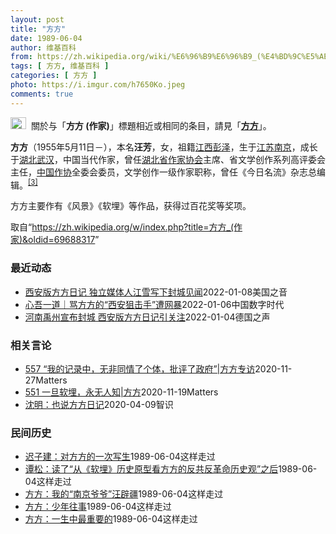 ```yaml
---
layout: post
title: "方方"
date: 1989-06-04
author: 维基百科
from: https://zh.wikipedia.org/wiki/%E6%96%B9%E6%96%B9_(%E4%BD%9C%E5%AE%B6)
tags: [ 方方, 维基百科 ]
categories: [ 方方 ]
photo: https://i.imgur.com/h7650Ko.jpeg
comments: true
---
```

<div class="mw-parser-output"><div role="note" class="hatnote navigation-not-searchable"><a href="/wiki/Wikipedia:%E6%B6%88%E6%AD%A7%E4%B9%89" title="Wikipedia:消歧义"><img alt="Disambig gray.svg" src="//upload.wikimedia.org/wikipedia/commons/thumb/5/5f/Disambig_gray.svg/25px-Disambig_gray.svg.png" decoding="async" width="25" height="19" srcset="//upload.wikimedia.org/wikipedia/commons/thumb/5/5f/Disambig_gray.svg/38px-Disambig_gray.svg.png 1.5x, //upload.wikimedia.org/wikipedia/commons/thumb/5/5f/Disambig_gray.svg/50px-Disambig_gray.svg.png 2x" data-file-width="220" data-file-height="168"></a><style data-mw-deduplicate="TemplateStyles:r67269465">.mw-parser-output .ifmobile>.mobile:nth-child(2n){display:none}</style><span class="ifmobile"><span class="nomobile">&nbsp;&nbsp;</span><span class="mobile"></span></span>關於与「<b>方方 (作家)</b>」標題相近或相同的条目，請見「<b><a href="/wiki/%E6%96%B9%E6%96%B9" title="方方">方方</a></b>」。</div>



<p><b>方方</b>（1955年5月11日<span class="useeditintro" title="Template:BLP editintro">－</span>），本名<b>汪芳</b>，女，祖籍<a href="/wiki/%E6%B1%9F%E8%A5%BF%E7%9C%81" title="江西省">江西</a><a href="/wiki/%E5%BD%AD%E6%B3%BD%E5%8E%BF" title="彭泽县">彭泽</a>，生于<a href="/wiki/%E6%B1%9F%E8%8B%8F%E7%9C%81" title="江苏省">江苏</a><a href="/wiki/%E5%8D%97%E4%BA%AC%E5%B8%82" title="南京市">南京</a>，成长于<a href="/wiki/%E6%B9%96%E5%8C%97%E7%9C%81" title="湖北省">湖北</a><a href="/wiki/%E6%AD%A6%E6%B1%89%E5%B8%82" title="武汉市">武汉</a>，中国当代作家，曾任<a href="/wiki/%E6%B9%96%E5%8C%97%E7%9C%81%E4%BD%9C%E5%AE%B6%E5%8D%8F%E4%BC%9A" title="湖北省作家协会">湖北省作家协会</a>主席、省文学创作系列高评委会主任，<a href="/wiki/%E4%B8%AD%E5%9B%BD%E4%BD%9C%E5%AE%B6%E5%8D%8F%E4%BC%9A" title="中国作家协会">中国作协</a>全委会委员，文学创作一级作家职称，曾任《今日名流》杂志总编辑。<sup id="cite_ref-:0_3-0" class="reference"><a href="#cite_note-:0-3">[3]</a></sup>
</p><p>方方主要作有《风景》《软埋》等作品，获得过百花奖等奖项。
</p>
</div><noscript><img src="//zh.wikipedia.org/wiki/Special:CentralAutoLogin/start?type=1x1" alt="" title="" width="1" height="1" style="border: none; position: absolute;"></noscript>
<div class="printfooter">取自“<a dir="ltr" href="https://zh.wikipedia.org/w/index.php?title=方方_(作家)&amp;oldid=69688317">https://zh.wikipedia.org/w/index.php?title=方方_(作家)&amp;oldid=69688317</a>”</div><div id="recent-news"><h3>最近动态</h3><ul><li><a href="https://nodebe4.github.io/waimei/2022-01-08/%E8%A5%BF%E5%AE%89%E7%89%88%E6%96%B9%E6%96%B9%E6%97%A5%E8%AE%B0-%E7%8B%AC%E7%AB%8B%E5%AA%92%E4%BD%93%E4%BA%BA%E6%B1%9F%E9%9B%AA%E5%86%99%E4%B8%8B%E5%B0%81%E5%9F%8E%E8%A7%81%E9%97%BB" title="西安版方方日记 独立媒体人江雪写下封城见闻—— Sat, 08 Jan 2022 13:50:56 GMT 12月23日，警察和防疫人员在西安火车站检查旅客的文件。 西安版方方日记 独立媒体人江...">西安版方方日记 独立媒体人江雪写下封城见闻</a><time>2022-01-08</time><a class="tag">美国之音</a></li>
<li><a href="https://nodebe4.github.io/waimei/2022-01-06/%E5%BF%83%E5%90%BE%E4%B8%80%E9%81%93-%E9%AA%82%E6%96%B9%E6%96%B9%E7%9A%84-%E8%A5%BF%E5%AE%89%E7%8B%99%E5%87%BB%E6%89%8B-%E9%81%AD%E7%BD%91%E6%9A%B4" title="心吾一道｜骂方方的“西安狙击手”遭网暴—— @Jam79922967：方方有句话：“时代的一粒灰，落在个人头上就是一座山。”西安有位网名字叫“名换成一名狙击手行吗”的人当时在微博上说：时代的一坨...">心吾一道｜骂方方的“西安狙击手”遭网暴</a><time>2022-01-06</time><a class="tag">中国数字时代</a></li>
<li><a href="https://nodebe4.github.io/waimei/2022-01-04/%E6%B2%B3%E5%8D%97%E7%A6%B9%E5%B7%9E%E5%AE%A3%E5%B8%83%E5%B0%81%E5%9F%8E-%E8%A5%BF%E5%AE%89%E7%89%88%E6%96%B9%E6%96%B9%E6%97%A5%E8%AE%B0%E5%BC%95%E5%85%B3%E6%B3%A8" title="河南禹州宣布封城 西安版方方日记引关注—— William Yang2022-01-05T01:25:46.198Z 中国近几周，在西安执行严格的封城，试图阻绝最新一波的本土新冠疫情。 (德国之...">河南禹州宣布封城 西安版方方日记引关注</a><time>2022-01-04</time><a class="tag">德国之声</a></li>
</ul></div><div id="open-opinion"><h3>相关言论</h3><ul><li><a href="https://nodebe4.github.io/opinion/2020-11-27/557-%E6%88%91%E7%9A%84%E8%AE%B0%E5%BD%95%E4%B8%AD-%E6%97%A0%E9%9D%9E%E5%90%8C%E6%83%85%E4%BA%86%E4%B8%AA%E4%BD%93-%E6%89%B9%E8%AF%84%E4%BA%86%E6%94%BF%E5%BA%9C-%E6%96%B9%E6%96%B9%E4%B8%93%E8%AE%BF/" title="野兽爱智慧">557 “我的记录中，无非同情了个体，批评了政府”|方方专访</a><time>2020-11-27</time><a class="tag">Matters</a></li>
<li><a href="https://nodebe4.github.io/opinion/2020-11-19/551-%E4%B8%80%E6%97%A6%E8%BD%AF%E5%9F%8B-%E6%B0%B8%E6%97%A0%E4%BA%BA%E7%9F%A5-%E6%96%B9%E6%96%B9/" title="野兽爱智慧">551 一旦软埋，永无人知|方方</a><time>2020-11-19</time><a class="tag">Matters</a></li>
<li><a href="https://nodebe4.github.io/opinion/2020-04-09/%E6%B2%88%E6%98%8E-%E4%B9%9F%E8%AF%B4%E6%96%B9%E6%96%B9%E6%97%A5%E8%AE%B0/" title="沈明">沈明：也说方方日记</a><time>2020-04-09</time><a class="tag">智识</a></li>
</ul></div><div id="mjls-record"><h3>民间历史</h3><ul><li><a href="https://nodebe4.github.io/mjlsh/1989-06-04/%E8%BF%9F%E5%AD%90%E5%BB%BA-%E5%AF%B9%E6%96%B9%E6%96%B9%E7%9A%84%E4%B8%80%E6%AC%A1%E5%86%99%E7%94%9F/" title="迟子建">迟子建：对方方的一次写生</a><time>1989-06-04</time><a class="tag">这样走过</a></li>
<li><a href="https://nodebe4.github.io/mjlsh/1989-06-04/%E8%B0%AD%E6%9D%BE-%E8%AF%BB%E4%BA%86-%E4%BB%8E-%E8%BD%AF%E5%9F%8B-%E5%8E%86%E5%8F%B2%E5%8E%9F%E5%9E%8B%E7%9C%8B%E6%96%B9%E6%96%B9%E7%9A%84%E5%8F%8D%E5%85%B1%E5%8F%8D%E9%9D%A9%E5%91%BD%E5%8E%86%E5%8F%B2%E8%A7%82-%E4%B9%8B%E5%90%8E/" title="谭松">谭松：读了“从《软埋》历史原型看方方的反共反革命历史观”之后</a><time>1989-06-04</time><a class="tag">这样走过</a></li>
<li><a href="https://nodebe4.github.io/mjlsh/1989-06-04/%E6%96%B9%E6%96%B9-%E6%88%91%E7%9A%84-%E5%8D%97%E4%BA%AC%E7%88%B7%E7%88%B7-%E6%B1%AA%E8%BE%9F%E7%96%86/" title="方方">方方：我的“南京爷爷”汪辟疆</a><time>1989-06-04</time><a class="tag">这样走过</a></li>
<li><a href="https://nodebe4.github.io/mjlsh/1989-06-04/%E6%96%B9%E6%96%B9-%E5%B0%91%E5%B9%B4%E5%BE%80%E4%BA%8B/" title="方方">方方：少年往事</a><time>1989-06-04</time><a class="tag">这样走过</a></li>
<li><a href="https://nodebe4.github.io/mjlsh/1989-06-04/%E6%96%B9%E6%96%B9-%E4%B8%80%E7%94%9F%E4%B8%AD%E6%9C%80%E9%87%8D%E8%A6%81%E7%9A%84/" title="方方">方方：一生中最重要的</a><time>1989-06-04</time><a class="tag">这样走过</a></li>
</ul></div>